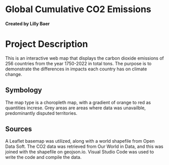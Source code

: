 # Global Cumulative CO2 Emissions
#### Created by Lilly Baer
# Project Description
This is an interactive web map that displays the carbon dioxide emissions of 256 countries from the year 1750-2022 in total tons. The purpose is to demonstrate the differences in impacts each country has on climate change.

## Symbology
The map type is a choropleth map, with a gradient of orange to red as quantities increse. Grey areas are areas where data was unavailble, predominantly disputed territories.

## Sources
A Leaflet basemap was utilized, along with a world shapefile from Open Data Soft. The CO2 data was retrieved from Our World in Data, and this was joined with the shapefile on geojson.io. Visual Studio Code was used to write the code and compile the data.

